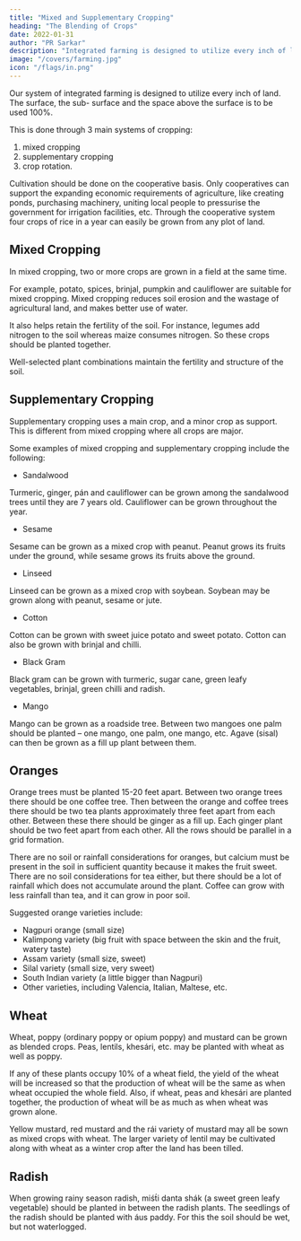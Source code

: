 ```yaml
---
title: "Mixed and Supplementary Cropping"
heading: "The Blending of Crops"
date: 2022-01-31
author: "PR Sarkar"
description: "Integrated farming is designed to utilize every inch of land through Mixed and Supplementary Cropping and Crop Rotation"
image: "/covers/farming.jpg"
icon: "/flags/in.png"
---
```



Our system of integrated farming is designed to utilize every inch of land. <!-- Not only should the surface land be fully utilized, but the space under the surface, and even the space above the surface, should be used to the maximum.  --> The surface, the sub- surface and the space above the surface is to be used 100%.

This is done through 3 main systems of cropping:

1. mixed cropping
2. supplementary cropping
3. crop rotation.

Cultivation should be done on the cooperative basis. Only cooperatives can support the expanding economic requirements of agriculture, like creating ponds, purchasing machinery, uniting local people to pressurise the government for irrigation facilities, etc. Through the cooperative system four crops of rice in a year can easily be grown from any plot of land.


## Mixed Cropping

In mixed cropping, two or more crops are grown in a field at the same time. 

For example, potato, spices, brinjal, pumpkin and cauliflower are suitable for mixed cropping. Mixed cropping reduces soil erosion and the wastage of agricultural land, and makes better use of water. 

It also helps retain the fertility of the soil. For instance, legumes add nitrogen to the soil whereas maize consumes nitrogen. So these crops should be planted together. 

Well-selected plant combinations maintain the fertility and structure of the soil.


## Supplementary Cropping

Supplementary cropping uses a main crop, and a minor crop as support. This is different from mixed cropping where all crops are major.


Some examples of mixed cropping and supplementary cropping include the following:

- Sandalwood

Turmeric, ginger, pán and cauliflower can be grown among the sandalwood trees until they are 7 years old. Cauliflower can be grown throughout the year.

- Sesame

Sesame can be grown as a mixed crop with peanut. Peanut grows its fruits under the ground, while sesame grows its fruits above the ground.

- Linseed

Linseed can be grown as a mixed crop with soybean. Soybean may be grown along with peanut, sesame or jute.

- Cotton

Cotton can be grown with sweet juice potato and sweet potato. Cotton can also be grown with brinjal and chilli.

- Black Gram

Black gram can be grown with turmeric, sugar cane, green leafy vegetables, brinjal, green chilli and radish.

- Mango

Mango can be grown as a roadside tree. Between two mangoes one palm should be planted – one mango, one palm, one mango, etc. Agave (sisal) can then be grown as a fill up plant between them.


## Oranges

Orange trees must be planted 15-20 feet apart. Between two orange trees there should be one coffee tree. Then between the orange and coffee trees there should be two tea plants approximately three feet apart from each other. Between these there should be ginger as a fill up. Each ginger plant should be two feet apart from each other. All the rows should be parallel in a grid formation.

There are no soil or rainfall considerations for oranges, but calcium must be present in the soil in sufficient quantity because it makes the fruit sweet. There are no soil considerations for tea either, but there should be a lot of rainfall which does not accumulate around the plant. Coffee can grow with less rainfall than tea, and it can grow in poor soil.

Suggested orange varieties include:

- Nagpuri orange (small size)
- Kalimpong variety (big fruit with space between the skin and the fruit, watery taste)
- Assam variety (small size, sweet)
- Silal variety (small size, very sweet)
- South Indian variety (a little bigger than Nagpuri)
- Other varieties, including Valencia, Italian, Maltese, etc.

<!-- Suggested varieties of coffee trees include:

Arabian
Egyptian
South American -->

## Wheat

Wheat, poppy (ordinary poppy or opium poppy) and mustard can be grown as blended crops. Peas, lentils, khesári, etc. may be planted with wheat as well as poppy. 

If any of these plants occupy 10% of a wheat field, the yield of the wheat will be increased so that the production of wheat will be the same as when wheat occupied the whole field. Also, if wheat, peas and khesári are planted together, the production of wheat will be as much as when wheat was grown alone. 

Yellow mustard, red mustard and the rái variety of mustard may all be sown as mixed crops with wheat. The larger variety of lentil may be cultivated along with wheat as a winter crop after the land has been tilled.


## Radish

When growing rainy season radish, miśt́i danta shák (a sweet green leafy vegetable) should be planted in between the radish plants. The seedlings of the radish should be planted with áus paddy. For this the soil should be wet, but not waterlogged.
